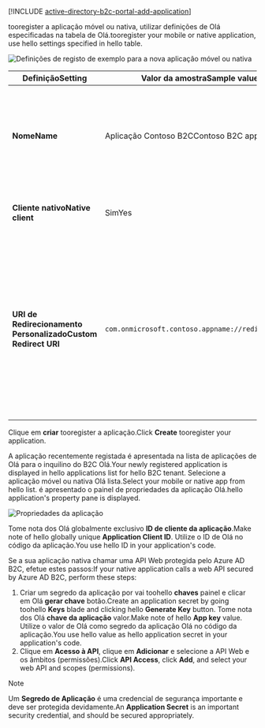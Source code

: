 [!INCLUDE [active-directory-b2c-portal-add-application](active-directory-b2c-portal-add-application.md)]

<span data-ttu-id="95c2d-101">tooregister a aplicação móvel ou nativa, utilizar definições de Olá especificadas na tabela de Olá.</span><span class="sxs-lookup"><span data-stu-id="95c2d-101">tooregister your mobile or native application, use hello settings specified in hello table.</span></span>

![Definições de registo de exemplo para a nova aplicação móvel ou nativa](./media/active-directory-b2c-register-mobile-native-app/b2c-new-mobile-native-app-settings.png)

| <span data-ttu-id="95c2d-103">Definição</span><span class="sxs-lookup"><span data-stu-id="95c2d-103">Setting</span></span>      | <span data-ttu-id="95c2d-104">Valor da amostra</span><span class="sxs-lookup"><span data-stu-id="95c2d-104">Sample value</span></span>  | <span data-ttu-id="95c2d-105">Descrição</span><span class="sxs-lookup"><span data-stu-id="95c2d-105">Description</span></span>                                        |
| ------------ | ------- | -------------------------------------------------- |
| <span data-ttu-id="95c2d-106">**Nome**</span><span class="sxs-lookup"><span data-stu-id="95c2d-106">**Name**</span></span> | <span data-ttu-id="95c2d-107">Aplicação Contoso B2C</span><span class="sxs-lookup"><span data-stu-id="95c2d-107">Contoso B2C app</span></span> | <span data-ttu-id="95c2d-108">Introduza um **nome** para aplicação Olá que descreve o tooconsumers de aplicação.</span><span class="sxs-lookup"><span data-stu-id="95c2d-108">Enter a **Name** for hello application that describes your application tooconsumers.</span></span> |
| <span data-ttu-id="95c2d-109">**Cliente nativo**</span><span class="sxs-lookup"><span data-stu-id="95c2d-109">**Native client**</span></span> | <span data-ttu-id="95c2d-110">Sim</span><span class="sxs-lookup"><span data-stu-id="95c2d-110">Yes</span></span> | <span data-ttu-id="95c2d-111">Selecione **Sim** para uma aplicação móvel ou nativa.</span><span class="sxs-lookup"><span data-stu-id="95c2d-111">Select **Yes** for a mobile or native application.</span></span> |
| <span data-ttu-id="95c2d-112">**URI de Redirecionamento Personalizado**</span><span class="sxs-lookup"><span data-stu-id="95c2d-112">**Custom Redirect URI**</span></span> | `com.onmicrosoft.contoso.appname://redirect/path` | <span data-ttu-id="95c2d-113">Introduza um URI de redirecionamento com um esquema personalizado.</span><span class="sxs-lookup"><span data-stu-id="95c2d-113">Enter a redirect URI with a custom scheme.</span></span> <span data-ttu-id="95c2d-114">Certifique-se de que escolhe um [bom URI de redirecionamento](../articles/active-directory-b2c/active-directory-b2c-app-registration.md#choosing-a-native-application-redirect-uri) e não inclui caracteres especiais, como carateres de sublinhado.</span><span class="sxs-lookup"><span data-stu-id="95c2d-114">Make sure you choose a [good redirect URI](../articles/active-directory-b2c/active-directory-b2c-app-registration.md#choosing-a-native-application-redirect-uri) and do not include special characters such as underscores.</span></span> |

<span data-ttu-id="95c2d-115">Clique em **criar** tooregister a aplicação.</span><span class="sxs-lookup"><span data-stu-id="95c2d-115">Click **Create** tooregister your application.</span></span>

<span data-ttu-id="95c2d-116">A aplicação recentemente registada é apresentada na lista de aplicações de Olá para o inquilino do B2C Olá.</span><span class="sxs-lookup"><span data-stu-id="95c2d-116">Your newly registered application is displayed in hello applications list for hello B2C tenant.</span></span> <span data-ttu-id="95c2d-117">Selecione a aplicação móvel ou nativa Olá lista.</span><span class="sxs-lookup"><span data-stu-id="95c2d-117">Select your mobile or native app from hello list.</span></span> <span data-ttu-id="95c2d-118">é apresentado o painel de propriedades da aplicação Olá.</span><span class="sxs-lookup"><span data-stu-id="95c2d-118">hello application's property pane is displayed.</span></span>

![Propriedades da aplicação](./media/active-directory-b2c-register-mobile-native-app/b2c-mobile-native-app-properties.png)

<span data-ttu-id="95c2d-120">Tome nota dos Olá globalmente exclusivo **ID de cliente da aplicação**.</span><span class="sxs-lookup"><span data-stu-id="95c2d-120">Make note of hello globally unique **Application Client ID**.</span></span> <span data-ttu-id="95c2d-121">Utilize o ID de Olá no código da aplicação.</span><span class="sxs-lookup"><span data-stu-id="95c2d-121">You use hello ID in your application's code.</span></span>

<span data-ttu-id="95c2d-122">Se a sua aplicação nativa chamar uma API Web protegida pelo Azure AD B2C, efetue estes passos:</span><span class="sxs-lookup"><span data-stu-id="95c2d-122">If your native application calls a web API secured by Azure AD B2C, perform these steps:</span></span>
   1. <span data-ttu-id="95c2d-123">Criar um segredo da aplicação por vai toohello **chaves** painel e clicar em Olá **gerar chave** botão.</span><span class="sxs-lookup"><span data-stu-id="95c2d-123">Create an application secret by going toohello **Keys** blade and clicking hello **Generate Key** button.</span></span> <span data-ttu-id="95c2d-124">Tome nota dos Olá **chave da aplicação** valor.</span><span class="sxs-lookup"><span data-stu-id="95c2d-124">Make note of hello **App key** value.</span></span> <span data-ttu-id="95c2d-125">Utilize o valor de Olá como segredo da aplicação Olá no código da aplicação.</span><span class="sxs-lookup"><span data-stu-id="95c2d-125">You use hello value as hello application secret in your application's code.</span></span>
   2. <span data-ttu-id="95c2d-126">Clique em **Acesso à API**, clique em **Adicionar** e selecione a API Web e os âmbitos (permissões).</span><span class="sxs-lookup"><span data-stu-id="95c2d-126">Click **API Access**, click **Add**, and select your web API and scopes (permissions).</span></span>

> [!NOTE]
> <span data-ttu-id="95c2d-127">Um **Segredo de Aplicação** é uma credencial de segurança importante e deve ser protegida devidamente.</span><span class="sxs-lookup"><span data-stu-id="95c2d-127">An **Application Secret** is an important security credential, and should be secured appropriately.</span></span>
> 
